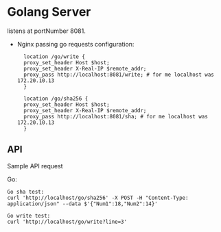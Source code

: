 # Golang Server

listens at portNumber 8081.
- Nginx passing go requests configuration:

        location /go/write {
        proxy_set_header Host $host;
        proxy_set_header X-Real-IP $remote_addr;
        proxy_pass http://localhost:8081/write; # for me localhost was 172.20.10.13
        }

        location /go/sha256 {
        proxy_set_header Host $host;
        proxy_set_header X-Real-IP $remote_addr;
        proxy_pass http://localhost:8081/sha; # for me localhost was 172.20.10.13
        }


## API
Sample API request 

Go: 

	Go sha test:
	curl 'http://localhost/go/sha256' -X POST -H "Content-Type: application/json" --data $'{"Num1":18,"Num2":14}'

	Go write test: 
	curl 'http://localhost/go/write?line=3'


